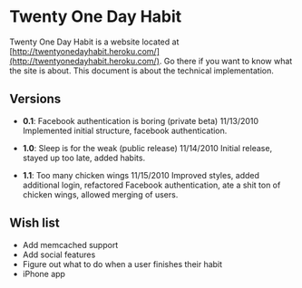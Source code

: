 Twenty One Day Habit
====================

Twenty One Day Habit is a website located at [http://twentyonedayhabit.heroku.com/](http://twentyonedayhabit.heroku.com/). Go there if you want to know what the site is about. This document is about the technical implementation.

Versions
--------
* **0.1**: Facebook authentication is boring (private beta) 11/13/2010 Implemented initial structure, facebook authentication.
* **1.0**: Sleep is for the weak (public release) 11/14/2010 Initial release, stayed up too late, added habits.

* **1.1**: Too many chicken wings 11/15/2010 Improved styles, added additional login, refactored Facebook authentication, ate a shit ton of chicken wings, allowed merging of users.

Wish list
---------
* Add memcached support
* Add social features
* Figure out what to do when a user finishes their habit
* iPhone app
